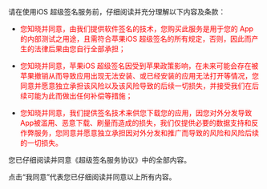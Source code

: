 请在使用iOS 超级签名服务前，仔细阅读并充分理解以下内容及条款：

* <font color="red">您知晓并同意，由我们提供软件签名的技术，您购买此服务是用于您的 App 的内部测试之用途，且需符合苹果iOS 超级签名的所有规定，否则，因此而产生的法律后果由您自行全部承担；</font>

* <font color="red">您知晓并同意，苹果iOS 超级签名因受到苹果政策影响，在未来可能会存在被苹果撤销从而导致应用出现无法安装、或已经安装的应用无法打开等情况，您同意并愿意独立承担该风险以及该风险导致的后续一切损失，并接受我们在后续可能为此而做出任何补偿等措施；</font>

* <font color="red">您知晓并同意，我们提供签名技术来供您下载您的应用，因您对外分发导致App被滥用、恶意下载、刷量而造成的损失，我们仅提供必要的数据支持和反作弊服务，您同意并愿意独立承担因对外分发和推广而导致的风险和风险后续的一切损失。</font>

您已仔细阅读并同意《超级签名服务协议》中的全部内容。

点击“我同意”代表您已仔细阅读并同意以上所有内容。